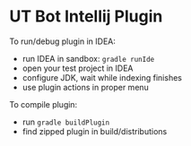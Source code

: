 UT Bot Intellij Plugin
======================

To run/debug plugin in IDEA:

* run IDEA in sandbox: `gradle runIde`
* open your test project in IDEA
* configure JDK, wait while indexing finishes
* use plugin actions in proper menu

To compile plugin: 
* run `gradle buildPlugin`
* find zipped plugin in build/distributions